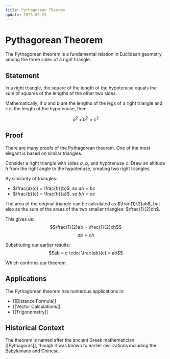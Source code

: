 ```yaml
---
title: Pythagorean Theorem
update: 2025-05-23
---
```


# Pythagorean Theorem

The Pythagorean theorem is a fundamental relation in Euclidean geometry among the three sides of a right triangle.

## Statement

In a right triangle, the square of the length of the hypotenuse equals the sum of squares of the lengths of the other two sides.

Mathematically, if $a$ and $b$ are the lengths of the legs of a right triangle and $c$ is the length of the hypotenuse, then:

$$a^2 + b^2 = c^2$$

## Proof

There are many proofs of the Pythagorean theorem. One of the most elegant is based on similar triangles.

Consider a right triangle with sides $a$, $b$, and hypotenuse $c$. Draw an altitude $h$ from the right angle to the hypotenuse, creating two right triangles.

By similarity of triangles:
- $\frac{a}{c} = \frac{h}{b}$, so $ah = bc$
- $\frac{b}{c} = \frac{h}{a}$, so $bh = ac$

The area of the original triangle can be calculated as $\frac{1}{2}ab$, but also as the sum of the areas of the two smaller triangles: $\frac{1}{2}ch$.

This gives us:
$$\frac{1}{2}ab = \frac{1}{2}ch$$
$$ab = ch$$

Substituting our earlier results:
$$ab = c \cdot \frac{ab}{c} = ab$$

Which confirms our theorem.

## Applications

The Pythagorean theorem has numerous applications in:
- [[Distance Formula]]
- [[Vector Calculations]]
- [[Trigonometry]]

## Historical Context

The theorem is named after the ancient Greek mathematician [[Pythagoras]], though it was known to earlier civilizations including the Babylonians and Chinese.
